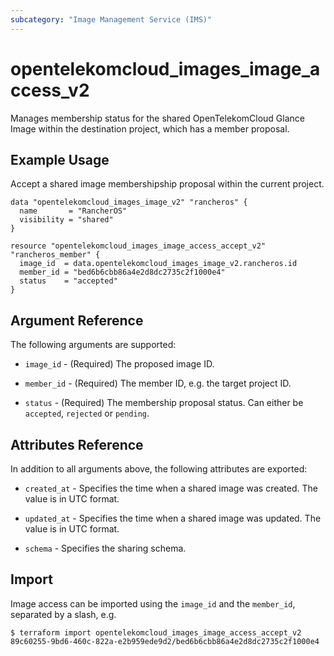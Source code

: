 ```yaml
---
subcategory: "Image Management Service (IMS)"
---
```


# opentelekomcloud_images_image_access_v2

Manages membership status for the shared OpenTelekomCloud Glance Image within the destination project, which has a member proposal.

## Example Usage

Accept a shared image membershipship proposal within the current project.

```hcl
data "opentelekomcloud_images_image_v2" "rancheros" {
  name       = "RancherOS"
  visibility = "shared"
}

resource "opentelekomcloud_images_image_access_accept_v2" "rancheros_member" {
  image_id  = data.opentelekomcloud_images_image_v2.rancheros.id
  member_id = "bed6b6cbb86a4e2d8dc2735c2f1000e4"
  status    = "accepted"
}
```

## Argument Reference

The following arguments are supported:

* `image_id` - (Required) The proposed image ID.

* `member_id` - (Required) The member ID, e.g. the target project ID.

* `status` - (Required) The membership proposal status. Can either be `accepted`, `rejected` or `pending`.

## Attributes Reference

In addition to all arguments above, the following attributes are exported:

* `created_at` - Specifies the time when a shared image was created. The value is in UTC format.

* `updated_at` - Specifies the time when a shared image was updated. The value is in UTC format.

* `schema` - Specifies the sharing schema.

## Import

Image access can be imported using the `image_id` and the `member_id`, separated by a slash, e.g.

```
$ terraform import opentelekomcloud_images_image_access_accept_v2 89c60255-9bd6-460c-822a-e2b959ede9d2/bed6b6cbb86a4e2d8dc2735c2f1000e4
```
